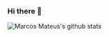 ### Hi there 👋
![Marcos Mateus's github stats](https://github-readme-stats.vercel.app/api?username=MarcosMateusOS&show_icons=true&theme=radical)
<!--
**MarcosMateusOS/MarcosMateusOS** is a ✨ _special_ ✨ repository because its `README.md` (this file) appears on your GitHub profile.


### Salve :star_struck:!

### :flushed: Estou no 5 semestre do curso Ciência da Computação
### :see_no_evil:	Tenho o conhecimento: - C/C++
###                                     - Orientação a Objetos
###                                     - React Native
###                                     - Java Script
###                                     - Node JS
###                                     - FireBase
### :sunglasses: Participo de dois projetos na minha faculdade voltados para o desenvolvimento de aplicativos em React Native, utilizando como Banco de Dados NoSQl e spring como back-end, mas iremos refatorar esse back-end para Node JS.

